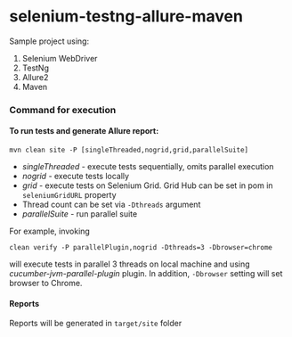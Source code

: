 # selenium-testng-allure-maven
Sample project using:
1. Selenium WebDriver
2. TestNg
3. Allure2
4. Maven


### Command for execution

#### To run tests and generate Allure report:
```
mvn clean site -P [singleThreaded,nogrid,grid,parallelSuite]
```

* *singleThreaded* - execute tests sequentially, omits parallel execution
* *nogrid* - execute tests locally
* *grid* - execute tests on Selenium Grid. Grid Hub can be set in pom in `seleniumGridURL` property
* Thread count can be set via `-Dthreads` argument
* *parallelSuite* - run parallel suite

For example, invoking 
```
clean verify -P parallelPlugin,nogrid -Dthreads=3 -Dbrowser=chrome
``` 
will execute tests in parallel 3 threads on local machine and using *cucumber-jvm-parallel-plugin* plugin. In addition, `-Dbrowser` setting will set browser to Chrome.


#### Reports
Reports will be generated in `target/site` folder